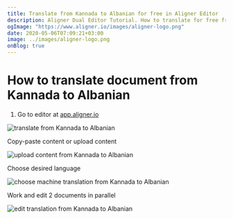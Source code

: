 ```yaml
---
title: Translate from Kannada to Albanian for free in Aligner Editor
description: Aligner Dual Editor Tutorial. How to translate for free from Kannada to Albanian. Aligner is multilingual document management platform. 
ogImage: "https://www.aligner.io/images/aligner-logo.png"
date: 2020-05-06T07:09:21+03:00
image: ../images/aligner-logo.png
onBlog: true
---
```


# How to translate document from Kannada to Albanian

1. Go to editor at [app.aligner.io](https://app.aligner.io "Aligner App web page")

![translate from Kannada to Albanian](../aligner-blank-editor.png "translate from Kannada to Albanian")

Copy-paste content or upload content

![upload content from Kannada to Albanian](../aligner-uploaded-document.png "upload content from Kannada to Albanian")

Choose desired language

![choose machine translation from Kannada to Albanian](../aligner-language-dropdown.png "choose machine translation from Kannada to Albanian")

Work and edit 2 documents in parallel

![edit translation from Kannada to Albanian](../aligner-double-sitded-editor.png "edit translation from Kannada to Albanian")

